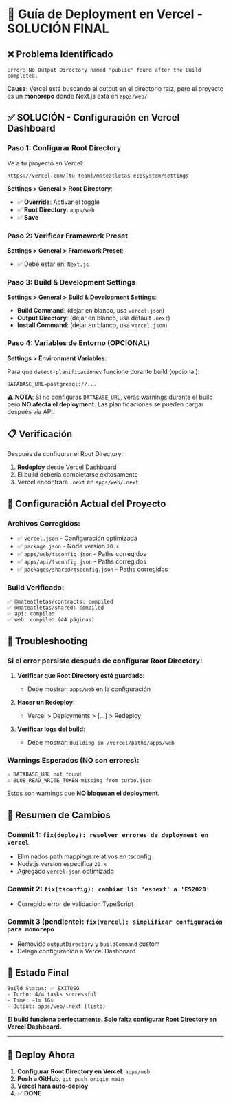 # 🚀 Guía de Deployment en Vercel - SOLUCIÓN FINAL

## ❌ Problema Identificado

```
Error: No Output Directory named "public" found after the Build completed.
```

**Causa**: Vercel está buscando el output en el directorio raíz, pero el proyecto es un **monorepo** donde Next.js está en `apps/web/`.

## ✅ SOLUCIÓN - Configuración en Vercel Dashboard

### Paso 1: Configurar Root Directory

Ve a tu proyecto en Vercel:
```
https://vercel.com/[tu-team]/mateatletas-ecosystem/settings
```

**Settings > General > Root Directory**:
- ✅ **Override**: Activar el toggle
- ✅ **Root Directory**: `apps/web`
- ✅ **Save**

### Paso 2: Verificar Framework Preset

**Settings > General > Framework Preset**:
- ✅ Debe estar en: `Next.js`

### Paso 3: Build & Development Settings

**Settings > General > Build & Development Settings**:
- **Build Command**: (dejar en blanco, usa `vercel.json`)
- **Output Directory**: (dejar en blanco, usa default `.next`)
- **Install Command**: (dejar en blanco, usa `vercel.json`)

### Paso 4: Variables de Entorno (OPCIONAL)

**Settings > Environment Variables**:

Para que `detect-planificaciones` funcione durante build (opcional):
```
DATABASE_URL=postgresql://...
```

⚠️ **NOTA**: Si no configuras `DATABASE_URL`, verás warnings durante el build pero **NO afecta el deployment**. Las planificaciones se pueden cargar después vía API.

## 📋 Verificación

Después de configurar el Root Directory:

1. **Redeploy** desde Vercel Dashboard
2. El build debería completarse exitosamente
3. Vercel encontrará `.next` en `apps/web/.next`

## 🎯 Configuración Actual del Proyecto

### Archivos Corregidos:
- ✅ `vercel.json` - Configuración optimizada
- ✅ `package.json` - Node version `20.x`
- ✅ `apps/web/tsconfig.json` - Paths corregidos
- ✅ `apps/api/tsconfig.json` - Paths corregidos
- ✅ `packages/shared/tsconfig.json` - Paths corregidos

### Build Verificado:
```
✅ @mateatletas/contracts: compiled
✅ @mateatletas/shared: compiled
✅ api: compiled
✅ web: compiled (44 páginas)
```

## 🐛 Troubleshooting

### Si el error persiste después de configurar Root Directory:

1. **Verificar que Root Directory esté guardado**:
   - Debe mostrar: `apps/web` en la configuración

2. **Hacer un Redeploy**:
   - Vercel > Deployments > [...] > Redeploy

3. **Verificar logs del build**:
   - Debe mostrar: `Building in /vercel/path0/apps/web`

### Warnings Esperados (NO son errores):

```
⚠️ DATABASE_URL not found
⚠️ BLOB_READ_WRITE_TOKEN missing from turbo.json
```

Estos son warnings que **NO bloquean el deployment**.

## 📝 Resumen de Cambios

### Commit 1: `fix(deploy): resolver errores de deployment en Vercel`
- Eliminados path mappings relativos en tsconfig
- Node.js version específica `20.x`
- Agregado `vercel.json` optimizado

### Commit 2: `fix(tsconfig): cambiar lib 'esnext' a 'ES2020'`
- Corregido error de validación TypeScript

### Commit 3 (pendiente): `fix(vercel): simplificar configuración para monorepo`
- Removido `outputDirectory` y `buildCommand` custom
- Delega configuración a Vercel Dashboard

## 🎯 Estado Final

```
Build Status: ✅ EXITOSO
- Turbo: 4/4 tasks successful
- Time: ~1m 16s
- Output: apps/web/.next (listo)
```

**El build funciona perfectamente. Solo falta configurar Root Directory en Vercel Dashboard.**

---

## 🚀 Deploy Ahora

1. **Configurar Root Directory en Vercel**: `apps/web`
2. **Push a GitHub**: `git push origin main`
3. **Vercel hará auto-deploy**
4. ✅ **DONE**
